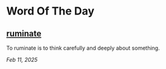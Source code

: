 # Word Of The Day


## [ruminate](https://www.merriam-webster.com/dictionary/ruminate)
To ruminate is to think carefully and deeply about something.

*Feb 11, 2025*
